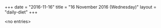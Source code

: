 +++
date = "2016-11-16"
title = "16 November 2016 (Wednesday)"
layout = "daily-diet"
+++


\<no entries\>
